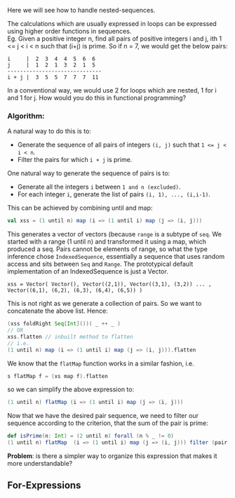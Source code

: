 Here we will see how to handle nested-sequences.

The calculations which are usually expressed in loops can be expressed using higher order functions in sequences.<br/>
Eg. Given a positive integer n, find all pairs of positive integers i and j, ith 1 <= j < i < n such that (i+j) is prime. So if n = 7, we would get the below pairs:
```
i     |  2  3  4  4  5  6  6
j     |  1  2  1  3  2  1  5
------------------------------
i + j |  3  5  5  7  7  7  11
```
In a conventional way, we would use 2 for loops which are nested, 1 for i and 1 for j. How would you do this in functional programming?

### Algorithm:

A natural way to do this is to:
* Generate the sequence of all pairs of integers `(i, j)` such that `1 <= j < i < n`.
* Filter the pairs for which `i + j` is prime.

One natural way to generate the sequence of pairs is to:
* Generate all the integers `i` between `1 and n (excluded)`.
* For each integer `i`, generate the list of pairs `(i, 1), ..., (i,i-1)`.

This can be achieved by combining until and map:
```scala
val xss = (1 until n) map (i => (1 until i) map (j => (i, j)))
```
This generates a vector of vectors (because `range` is a subtype of `seq`. We started with a range (1 until n) and transformed it using a map, which produced a seq. Pairs cannot be elements of range, so what the type inference chose `IndexedSequence`, essentially a sequence that uses random access and sits between `Seq` and `Range`. The prototypical default implementation of an IndexedSequence is just a Vector. 
``` 
xss = Vector( Vector(), Vector((2,1)), Vector((3,1), (3,2)) ... , Vector((6,1), (6,2), (6,3), (6,4), (6,5)) )
```
This is not right as we generate a collection of pairs. So we want to concatenate the above list. Hence:
```scala
(xss foldRight Seq[Int]())( _ ++ _ )
// OR
xss.flatten // inbuilt method to flatten
// i.e. 
(1 until n) map (i => (1 until i) map (j => (i, j))).flatten
```

We know that the `flatMap` function works in a similar fashion, i.e.
```scala
s flatMap f = (xs map f).flatten
```
so we can simplify the above expression to:
```scala
(1 until n) flatMap (i => (1 until i) map (j => (i, j)))
```
Now that we have the desired pair sequence, we need to filter our sequence according to the criterion, that the sum of the pair is prime:
```scala
def isPrime(n: Int) = (2 until n) forall (n % _ != 0)
(1 until n) flatMap  (i => (1 until i) map (j => (i, j))) filter (pair => isPrime(pair._1 + pair._2))
```

**Problem**: is there a simpler way to organize this expression that makes it more understandable?

## For-Expressions


